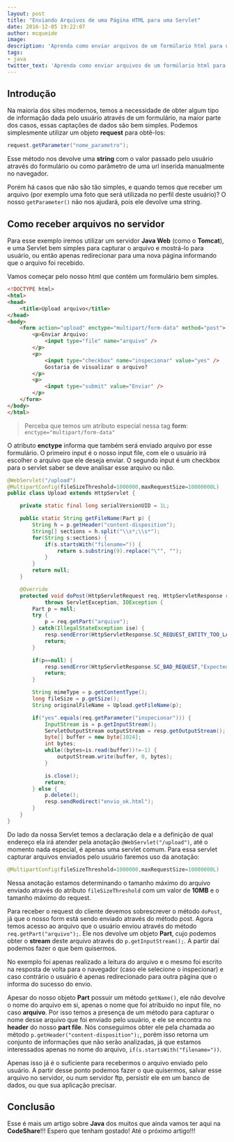 ```yaml
---
layout: post
title: "Enviando Arquivos de uma Página HTML para uma Servlet"
date: 2016-12-05 19:22:07
author: mcqueide
image:
description: 'Aprenda como enviar arquivos de um formúlario html para uma servlet'
tags:
- java
twitter_text: 'Aprenda como enviar arquivos de um formúlario html para uma servlet'
---
```


## Introdução

Na maioria dos sites modernos, temos a necessidade de obter algum tipo de informação dada pelo usuário através de um formulário, na maior parte dos casos, essas captações de dados são bem simples. Podemos simplesmente utilizar um objeto **request** para obtê-los:

```java
request.getParameter("nome_parametro");
```

Esse método nos devolve uma **string** com o valor passado pelo usuário através do formulário ou como parâmetro de uma url inserida manualmente no navegador.

Porém há casos que não são tão simples, e quando temos que receber um arquivo (por exemplo uma foto que será utilizada no perfil deste usuário)? O nosso `getParameter()` não nos ajudará, pois ele devolve uma string.

## Como receber arquivos no servidor

Para esse exemplo iremos utilizar um servidor **Java Web** (como o **Tomcat**), e uma Servlet bem simples para capturar o arquivo e mostrá-lo para usuário, ou então apenas redirecionar para uma nova página informando que o arquivo foi recebido.

Vamos começar pelo nosso html que contém um formulário bem simples.

```html
<!DOCTYPE html>
<html>
<head>
    <title>Upload arquivo</title>
</head>
<body>
    <form action="upload" enctype="multipart/form-data" method="post">
        <p>Enviar Arquivo:
            <input type="file" name="arquivo" />
        </p>
        <p>
            <input type="checkbox" name="inspecionar" value="yes" />
            Gostaria de visualizar o arquivo?
        </p>
        <p>
            <input type="submit" value="Enviar" />
        </p>
    </form>
</body>
</html>
```

> Perceba que temos um atributo especial nessa tag **form**: `enctype="multipart/form-data"`

O atributo **enctype** informa que também será enviado arquivo por esse formulário. O primeiro input é o nosso input file, com ele o usuário irá escolher o arquivo que ele deseja enviar. O segundo input é um checkbox para o servlet saber se deve analisar esse arquivo ou não.

```java
@WebServlet("/upload")
@MultipartConfig(fileSizeThreshold=1000000,maxRequestSize=10000000L)
public class Upload extends HttpServlet {

    private static final long serialVersionUID = 1L;

    public static String getFileName(Part p) {
        String h = p.getHeader("content-disposition");
        String[] sections = h.split("\\s*;\\s*");
        for(String s:sections) {
            if(s.startsWith("filename=")) {
                return s.substring(9).replace("\"", "");
            }
        }
        return null;
    }

    @Override
    protected void doPost(HttpServletRequest req, HttpServletResponse resp)
            throws ServletException, IOException {
        Part p = null;
        try {
            p = req.getPart("arquivo");
        } catch(IllegalStateException ise) {
            resp.sendError(HttpServletResponse.SC_REQUEST_ENTITY_TOO_LARGE);
            return;
        }

        if(p==null) {
            resp.sendError(HttpServletResponse.SC_BAD_REQUEST,"Expected file1 part");
            return;
        }

        String mimeType = p.getContentType();
        long fileSize = p.getSize();
        String originalFileName = Upload.getFileName(p);

        if("yes".equals(req.getParameter("inspecionar"))) {
            InputStream is = p.getInputStream();
            ServletOutputStream outputStream = resp.getOutputStream();
            byte[] buffer = new byte[1024];
            int bytes;
            while((bytes=is.read(buffer))!=-1) {
                outputStream.write(buffer, 0, bytes);
            }

            is.close();
            return;
        } else {
            p.delete();
            resp.sendRedirect("envio_ok.html");
        }
    }
}
```

Do lado da nossa Servlet temos a declaração dela e a definição de qual endereço ela irá atender pela anotação `@WebServlet("/upload")`, até o momento nada especial, é apenas uma servlet comum. Para essa servlet capturar arquivos enviados pelo usuário faremos uso da anotação:

```java
@MultipartConfig(fileSizeThreshold=1000000,maxRequestSize=10000000L)
```

Nessa anotação estamos determinando o tamanho máximo do arquivo enviado através do atributo `fileSizeThreshold` com um valor de **10MB** e o tamanho máximo do request.

Para receber o request do cliente devemos sobrescrever o método `doPost`, já que o nosso form está sendo enviado através do método post. Agora temos acesso ao arquivo que o usuário enviou através do método `req.getPart("arquivo");`. Ele nos devolve um objeto **Part**, cujo podemos obter o **stream** deste arquivo através do `p.getInputStream();`. A partir daí podemos fazer o que bem quisermos.

No exemplo foi apenas realizado a leitura do arquivo e o mesmo foi escrito na resposta de volta para o navegador (caso ele selecione o inspecionar) e caso contrário o usuário é apenas redirecionado para outra página que o informa do sucesso do envio.

Apesar do nosso objeto **Part** possuir um método `getName()`, ele não devolve o nome do arquivo em si, apenas o nome que foi atribuido no input file, no caso **arquivo**. Por isso temos a presença de um método para capturar o nome desse arquivo que foi enviado pelo usuário, e ele se encontra no **header** do nosso **part file**. Nós conseguimos obter ele pela chamada ao método `p.getHeader("content-disposition");`, porém isso retorna um conjunto de informações que não serão analizadas, já que estamos interessados apenas no nome do arquivo, `if(s.startsWith("filename="))`.

Apenas isso já é o suficiente para recebermos o arquivo enviado pelo usuário. A partir desse ponto podemos fazer o que quisermos, salvar esse arquivo no servidor, ou num servidor ftp, persistir ele em um banco de dados, ou que sua aplicação precisar.


## Conclusão

Esse é mais um artigo sobre **Java** dos muitos que ainda vamos ter aqui na **CodeShare**!!! Espero que tenham gostado! Até o próximo artigo!!!
